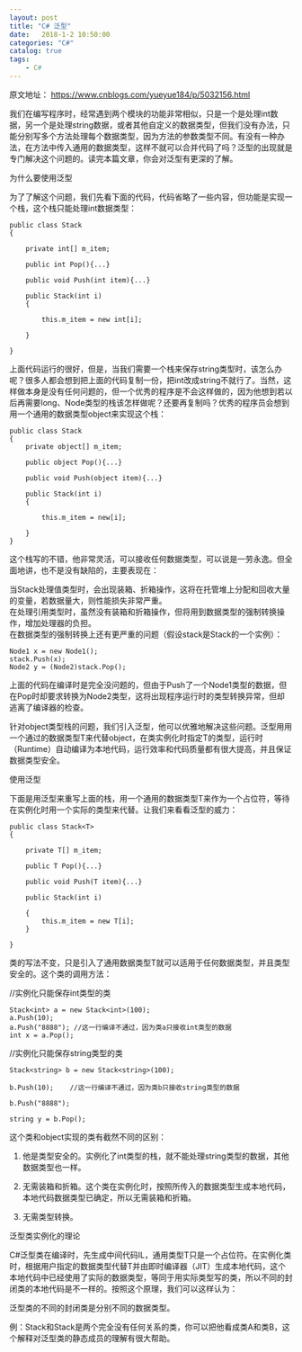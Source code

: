 ```yaml
---
layout: post
title: "C# 泛型"
date:   2018-1-2 10:50:00 
categories: "C#"
catalog: true
tags: 
    - C#
---
```




原文地址： https://www.cnblogs.com/yueyue184/p/5032156.html   

 我们在编写程序时，经常遇到两个模块的功能非常相似，只是一个是处理int数据，另一个是处理string数据，或者其他自定义的数据类型，但我们没有办法，只能分别写多个方法处理每个数据类型，因为方法的参数类型不同。有没有一种办法，在方法中传入通用的数据类型，这样不就可以合并代码了吗？泛型的出现就是专门解决这个问题的。读完本篇文章，你会对泛型有更深的了解。

为什么要使用泛型

为了了解这个问题，我们先看下面的代码，代码省略了一些内容，但功能是实现一个栈，这个栈只能处理int数据类型：

    public class Stack
    {

        private int[] m_item;

        public int Pop(){...}

        public void Push(int item){...}

        public Stack(int i)
        {

            this.m_item = new int[i];

        }

    }

上面代码运行的很好，但是，当我们需要一个栈来保存string类型时，该怎么办呢？很多人都会想到把上面的代码复制一份，把int改成string不就行了。当然，这样做本身是没有任何问题的，但一个优秀的程序是不会这样做的，因为他想到若以后再需要long、Node类型的栈该怎样做呢？还要再复制吗？优秀的程序员会想到用一个通用的数据类型object来实现这个栈：

    public class Stack
    {
        private object[] m_item;

        public object Pop(){...}

        public void Push(object item){...}

        public Stack(int i)
        {

            this.m_item = new[i];

        }
    }

这个栈写的不错，他非常灵活，可以接收任何数据类型，可以说是一劳永逸。但全面地讲，也不是没有缺陷的，主要表现在：

当Stack处理值类型时，会出现装箱、折箱操作，这将在托管堆上分配和回收大量的变量，若数据量大，则性能损失非常严重。    
在处理引用类型时，虽然没有装箱和折箱操作，但将用到数据类型的强制转换操作，增加处理器的负担。    
在数据类型的强制转换上还有更严重的问题（假设stack是Stack的一个实例）：  

    Node1 x = new Node1();
    stack.Push(x);
    Node2 y = (Node2)stack.Pop();

上面的代码在编译时是完全没问题的，但由于Push了一个Node1类型的数据，但在Pop时却要求转换为Node2类型，这将出现程序运行时的类型转换异常，但却逃离了编译器的检查。
 

针对object类型栈的问题，我们引入泛型，他可以优雅地解决这些问题。泛型用用一个通过的数据类型T来代替object，在类实例化时指定T的类型，运行时（Runtime）自动编译为本地代码，运行效率和代码质量都有很大提高，并且保证数据类型安全。

 

使用泛型 

下面是用泛型来重写上面的栈，用一个通用的数据类型T来作为一个占位符，等待在实例化时用一个实际的类型来代替。让我们来看看泛型的威力：

    public class Stack<T>
    {

        private T[] m_item;

        public T Pop(){...}

        public void Push(T item){...}

        public Stack(int i)

        {
            this.m_item = new T[i];
        }

    }

类的写法不变，只是引入了通用数据类型T就可以适用于任何数据类型，并且类型安全的。这个类的调用方法：

//实例化只能保存int类型的类

    Stack<int> a = new Stack<int>(100);
    a.Push(10);
    a.Push("8888"); //这一行编译不通过，因为类a只接收int类型的数据
    int x = a.Pop();

 

//实例化只能保存string类型的类

    Stack<string> b = new Stack<string>(100);

    b.Push(10);    //这一行编译不通过，因为类b只接收string类型的数据

    b.Push("8888");

    string y = b.Pop();

 

这个类和object实现的类有截然不同的区别：

1. 他是类型安全的。实例化了int类型的栈，就不能处理string类型的数据，其他数据类型也一样。

2. 无需装箱和折箱。这个类在实例化时，按照所传入的数据类型生成本地代码，本地代码数据类型已确定，所以无需装箱和折箱。

3. 无需类型转换。

 

泛型类实例化的理论

C#泛型类在编译时，先生成中间代码IL，通用类型T只是一个占位符。在实例化类时，根据用户指定的数据类型代替T并由即时编译器（JIT）生成本地代码，这个本地代码中已经使用了实际的数据类型，等同于用实际类型写的类，所以不同的封闭类的本地代码是不一样的。按照这个原理，我们可以这样认为：

泛型类的不同的封闭类是分别不同的数据类型。

例：Stack<int>和Stack<string>是两个完全没有任何关系的类，你可以把他看成类A和类B，这个解释对泛型类的静态成员的理解有很大帮助。

 
